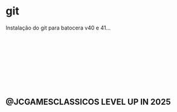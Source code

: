 # git
Instalação do git para batocera v40 e 41...

<br><br>

<br>

<br>

<br>

<br>

<br>




<h2>@JCGAMESCLASSICOS LEVEL UP IN 2025</h2>

